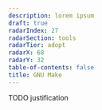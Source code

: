 ```yaml
---
description: lorem ipsum
draft: true
radarIndex: 27
radarSection: tools
radarTier: adopt
radarX: 68
radarY: 32
table-of-contents: false
title: GNU Make
---
```


TODO justification
